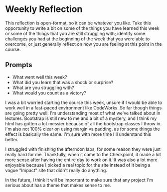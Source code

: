 # Weekly Reflection
This reflection is open-format, so it can be whatever you like. Take this opportunity to write a bit on some of the things you have learned this week or some of the things that you are still struggling with; identify some challenges you had at the beginning of the week that you were able to overcome, or just generally reflect on how you are feeling at this point in the course.

## Prompts
- What went well this week?
- What did you learn that was a shock or surprise?
- What are you struggling with?
- What would you count as a victory?


I was a bit worried starting the course this week, unsure if I would be able to work well in a fast-paced environment like CodeWorks. So far though things are going pretty well. I'm understanding most of what we've talked about in lectures. Bootstrap is still new to me and a bit of a mystery, and I think my html has gotten a lot messier because of all the bootstrap classes I throw in. I'm also not 100% clear on using margin vs padding, as for some things the effect is basically the same. I'm sure with more time I'll understand this better. 

I struggled with finishing the afternoon labs, for some reason they were just really hard for me. Thankfully, when it came to the Checkpoint, it made a lot more sense after having the entire day to work on it. It was also a lot more enjoyable because I picked a real topic for the site instead of it being a vague "Impact" site that didn't really do anything.

In the future, I think it will be important to make sure that any project I'm serious about has a theme that makes sense to me.